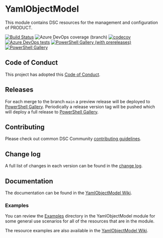 # YamlObjectModel

<!-- Update what the product or function is called /-->
This module contains DSC resources for the management and
configuration of PRODUCT.

<!-- Update with the correct definition number - replace 9999 with the definition number for the pipeline /-->
[![Build Status](https://dev.azure.com/dsccommunity/YamlObjectModel/_apis/build/status/dsccommunity.YamlObjectModel?branchName=main)](https://dev.azure.com/dsccommunity/YamlObjectModel/_build/latest?definitionId=9999&branchName=main)
![Azure DevOps coverage (branch)](https://img.shields.io/azure-devops/coverage/dsccommunity/YamlObjectModel/9999/main)
[![codecov](https://codecov.io/gh/dsccommunity/YamlObjectModel/branch/main/graph/badge.svg)](https://codecov.io/gh/dsccommunity/YamlObjectModel)
[![Azure DevOps tests](https://img.shields.io/azure-devops/tests/dsccommunity/YamlObjectModel/9999/main)](https://dsccommunity.visualstudio.com/YamlObjectModel/_test/analytics?definitionId=9999&contextType=build)
[![PowerShell Gallery (with prereleases)](https://img.shields.io/powershellgallery/vpre/YamlObjectModel?label=YamlObjectModel%20Preview)](https://www.powershellgallery.com/packages/YamlObjectModel/)
[![PowerShell Gallery](https://img.shields.io/powershellgallery/v/YamlObjectModel?label=YamlObjectModel)](https://www.powershellgallery.com/packages/YamlObjectModel/)

## Code of Conduct

This project has adopted this [Code of Conduct](CODE_OF_CONDUCT.md).

## Releases

For each merge to the branch `main` a preview release will be
deployed to [PowerShell Gallery](https://www.powershellgallery.com/).
Periodically a release version tag will be pushed which will deploy a
full release to [PowerShell Gallery](https://www.powershellgallery.com/).

## Contributing

Please check out common DSC Community [contributing guidelines](https://dsccommunity.org/guidelines/contributing).

## Change log

A full list of changes in each version can be found in the [change log](CHANGELOG.md).

## Documentation

The documentation can be found in the [YamlObjectModel Wiki](https://github.com/dsccommunity/YamlObjectModel/wiki).

### Examples

You can review the [Examples](/source/Examples) directory in the YamlObjectModel module
for some general use scenarios for all of the resources that are in the module.

The resource examples are also available in the [YamlObjectModel Wiki](https://github.com/dsccommunity/YamlObjectModel/wiki).
